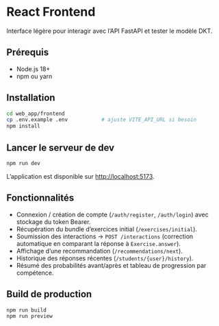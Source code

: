 # React Frontend

Interface légère pour interagir avec l’API FastAPI et tester le modèle DKT.

## Prérequis
- Node.js 18+
- npm ou yarn

## Installation
```bash
cd web_app/frontend
cp .env.example .env           # ajuste VITE_API_URL si besoin
npm install
```

## Lancer le serveur de dev
```bash
npm run dev
```
L’application est disponible sur [http://localhost:5173](http://localhost:5173).

## Fonctionnalités
- Connexion / création de compte (`/auth/register`, `/auth/login`) avec stockage du token Bearer.
- Récupération du bundle d’exercices initial (`/exercises/initial`).
- Soumission des interactions → `POST /interactions` (correction automatique en comparant la réponse à `Exercise.answer`).
- Affichage d’une recommandation (`/recommendations/next`).
- Historique des réponses récentes (`/students/{user}/history`).
- Résumé des probabilités avant/après et tableau de progression par compétence.

## Build de production
```bash
npm run build
npm run preview
```
